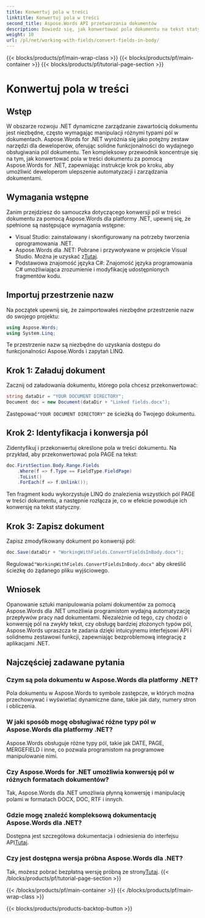 ```yaml
---
title: Konwertuj pola w treści
linktitle: Konwertuj pola w treści
second_title: Aspose.Words API przetwarzania dokumentów
description: Dowiedz się, jak konwertować pola dokumentu na tekst statyczny za pomocą Aspose.Words for .NET w celu zwiększenia wydajności przetwarzania dokumentów.
weight: 10
url: /pl/net/working-with-fields/convert-fields-in-body/
---
```


{{< blocks/products/pf/main-wrap-class >}}
{{< blocks/products/pf/main-container >}}
{{< blocks/products/pf/tutorial-page-section >}}

# Konwertuj pola w treści

## Wstęp

W obszarze rozwoju .NET dynamiczne zarządzanie zawartością dokumentu jest niezbędne, często wymagając manipulacji różnymi typami pól w dokumentach. Aspose.Words for .NET wyróżnia się jako potężny zestaw narzędzi dla deweloperów, oferując solidne funkcjonalności do wydajnego obsługiwania pól dokumentu. Ten kompleksowy przewodnik koncentruje się na tym, jak konwertować pola w treści dokumentu za pomocą Aspose.Words for .NET, zapewniając instrukcje krok po kroku, aby umożliwić deweloperom ulepszenie automatyzacji i zarządzania dokumentami.

## Wymagania wstępne

Zanim przejdziesz do samouczka dotyczącego konwersji pól w treści dokumentu za pomocą Aspose.Words dla platformy .NET, upewnij się, że spełnione są następujące wymagania wstępne:

- Visual Studio: zainstalowany i skonfigurowany na potrzeby tworzenia oprogramowania .NET.
-  Aspose.Words dla .NET: Pobrane i przywoływane w projekcie Visual Studio. Można je uzyskać z[Tutaj](https://releases.aspose.com/words/net/).
- Podstawowa znajomość języka C#: Znajomość języka programowania C# umożliwiająca zrozumienie i modyfikację udostępnionych fragmentów kodu.

## Importuj przestrzenie nazw

Na początek upewnij się, że zaimportowałeś niezbędne przestrzenie nazw do swojego projektu:

```csharp
using Aspose.Words;
using System.Linq;
```

Te przestrzenie nazw są niezbędne do uzyskania dostępu do funkcjonalności Aspose.Words i zapytań LINQ.

## Krok 1: Załaduj dokument

Zacznij od załadowania dokumentu, którego pola chcesz przekonwertować:

```csharp
string dataDir = "YOUR DOCUMENT DIRECTORY";
Document doc = new Document(dataDir + "Linked fields.docx");
```

 Zastępować`"YOUR DOCUMENT DIRECTORY"` ze ścieżką do Twojego dokumentu.

## Krok 2: Identyfikacja i konwersja pól

Zidentyfikuj i przekonwertuj określone pola w treści dokumentu. Na przykład, aby przekonwertować pola PAGE na tekst:

```csharp
doc.FirstSection.Body.Range.Fields
    .Where(f => f.Type == FieldType.FieldPage)
    .ToList()
    .ForEach(f => f.Unlink());
```

Ten fragment kodu wykorzystuje LINQ do znalezienia wszystkich pól PAGE w treści dokumentu, a następnie rozłącza je, co w efekcie powoduje ich konwersję na tekst statyczny.

## Krok 3: Zapisz dokument

Zapisz zmodyfikowany dokument po konwersji pól:

```csharp
doc.Save(dataDir + "WorkingWithFields.ConvertFieldsInBody.docx");
```

 Regulować`"WorkingWithFields.ConvertFieldsInBody.docx"` aby określić ścieżkę do żądanego pliku wyjściowego.

## Wniosek

Opanowanie sztuki manipulowania polami dokumentów za pomocą Aspose.Words dla .NET umożliwia programistom wydajną automatyzację przepływów pracy nad dokumentami. Niezależnie od tego, czy chodzi o konwersję pól na zwykły tekst, czy obsługę bardziej złożonych typów pól, Aspose.Words upraszcza te zadania dzięki intuicyjnemu interfejsowi API i solidnemu zestawowi funkcji, zapewniając bezproblemową integrację z aplikacjami .NET.

## Najczęściej zadawane pytania

### Czym są pola dokumentu w Aspose.Words dla platformy .NET?
Pola dokumentu w Aspose.Words to symbole zastępcze, w których można przechowywać i wyświetlać dynamiczne dane, takie jak daty, numery stron i obliczenia.

### W jaki sposób mogę obsługiwać różne typy pól w Aspose.Words dla platformy .NET?
Aspose.Words obsługuje różne typy pól, takie jak DATE, PAGE, MERGEFIELD i inne, co pozwala programistom na programowe manipulowanie nimi.

### Czy Aspose.Words for .NET umożliwia konwersję pól w różnych formatach dokumentów?
Tak, Aspose.Words dla .NET umożliwia płynną konwersję i manipulację polami w formatach DOCX, DOC, RTF i innych.

### Gdzie mogę znaleźć kompleksową dokumentację Aspose.Words dla .NET?
 Dostępna jest szczegółowa dokumentacja i odniesienia do interfejsu API[Tutaj](https://reference.aspose.com/words/net/).

### Czy jest dostępna wersja próbna Aspose.Words dla .NET?
 Tak, możesz pobrać bezpłatną wersję próbną ze strony[Tutaj](https://releases.aspose.com/).
{{< /blocks/products/pf/tutorial-page-section >}}

{{< /blocks/products/pf/main-container >}}
{{< /blocks/products/pf/main-wrap-class >}}

{{< blocks/products/products-backtop-button >}}
